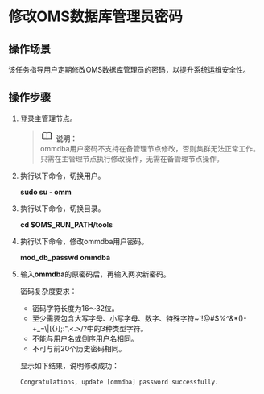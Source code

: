# 修改OMS数据库管理员密码<a name="ZH-CN_TOPIC_0174499496"></a>

## 操作场景<a name="zh-cn_topic_0040967545_section6298525417463"></a>

该任务指导用户定期修改OMS数据库管理员的密码，以提升系统运维安全性。

## 操作步骤<a name="zh-cn_topic_0040967545_section66822208174637"></a>

1.  登录主管理节点。

    >![](public_sys-resources/icon-note.gif) **说明：**   
    >ommdba用户密码不支持在备管理节点修改，否则集群无法正常工作。只需在主管理节点执行修改操作，无需在备管理节点操作。  

2.  执行以下命令，切换用户。

    **sudo su - omm**

3.  执行以下命令，切换目录。

    **cd $OMS\_RUN\_PATH/tools**

4.  执行以下命令，修改ommdba用户密码。

    **mod\_db\_passwd ommdba**

5.  输入**ommdba**的原密码后，再输入两次新密码。

    密码复杂度要求：

    -   密码字符长度为16～32位。
    -   至少需要包含大写字母、小写字母、数字、特殊字符\~\`!@\#$%^&\*\(\)-+\_=\\|\[\{\}\];:",<.\>/?中的3种类型字符。
    -   不能与用户名或倒序用户名相同。
    -   不可与前20个历史密码相同。

    显示如下结果，说明修改成功：

    ```
    Congratulations, update [ommdba] password successfully.
    ```


